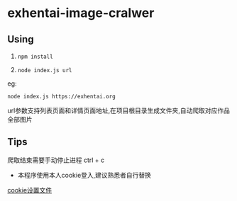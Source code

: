 # exhentai-image-cralwer

## Using

1. ```npm install```

2. ```node index.js url```

eg:

```node index.js https://exhentai.org```

url参数支持列表页面和详情页面地址,在项目根目录生成文件夹,自动爬取对应作品全部图片

## Tips

爬取结束需要手动停止进程 ctrl + c

- 本程序使用本人cookie登入,建议熟悉者自行替换

[cookie设置文件](https://github.com/panzer-vor/exhentai-image-cralwer/blob/master/utils/helper.js) 
